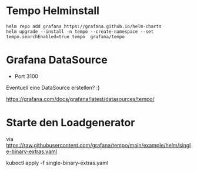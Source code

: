 # Tempo Helminstall

~~~
helm repo add grafana https://grafana.github.io/helm-charts
helm upgrade --install -n tempo --create-namespace --set tempo.searchEnabled=true tempo  grafana/tempo

~~~

# Grafana DataSource

* Port 3100

Eventuell eine DataSource erstellen? :)

https://grafana.com/docs/grafana/latest/datasources/tempo/


# Starte den Loadgenerator

via https://raw.githubusercontent.com/grafana/tempo/main/example/helm/single-binary-extras.yaml

kubectl apply -f single-binary-extras.yaml
